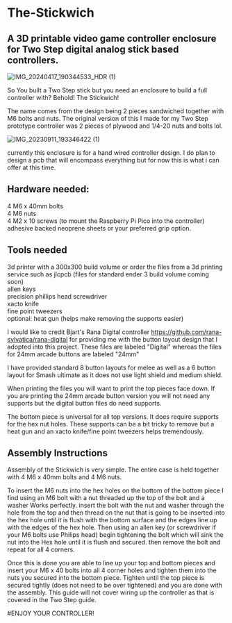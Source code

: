 # The-Stickwich
## A 3D printable video game controller enclosure for Two Step digital analog stick based controllers.

![IMG_20240417_190344533_HDR (1)](https://github.com/heyitsryan/The-Stickwich/assets/2439341/94f7bcaa-280a-40d9-ad7d-518c3af8e9ae)

So You built a Two Step stick but you need an enclosure to build a full controller with? Behold! The Stickwich!

The name comes from the design being 2 pieces sandwiched together with M6 bolts and nuts. The original version of this I made for my Two Step prototype controller was 2 pieces of plywood and 1/4-20 nuts and bolts lol.

![IMG_20230911_193346422 (1)](https://github.com/heyitsryan/The-Stickwich/assets/2439341/2b47101e-0137-4ef7-9e5d-0480ddda3d59)

currently this enclosure is for a hand wired controller design. I do plan to design a pcb that will encompass everything but for now this is what i can offer at this time. 

## Hardware needed: 
4 M6 x 40mm bolts  
4 M6 nuts  
4 M2 x 10 screws (to mount the Raspberry Pi Pico into the controller)  
adhesive backed neoprene sheets or your preferred grip option.  

## Tools needed
3d printer with a 300x300 build volume or order the files from a 3d printing service such as jlcpcb (files for standard ender 3 build volume coming soon)  
allen keys  
precision phillips head screwdriver  
xacto knife  
fine point tweezers  
optional: heat gun (helps make removing the supports easier)  

I would like to credit Bjart's Rana Digital controller https://github.com/rana-sylvatica/rana-digital for providing me with the button layout design that I adopted into this project. These files are labeled "Digital" whereas the files for 24mm arcade buttons are labeled "24mm"

I have provided standard 8 button layouts for melee as well as a 6 button layout for Smash ultimate as it does not use light shield and medium shield.

When printing the files you will want to print the top pieces face down. If you are printing the 24mm arcade button version you will not need any supports but the digital button files do need supports.

The bottom piece is universal for all top versions. It does require supports for the hex nut holes. These supports can be a bit tricky to remove but a heat gun and an xacto knife/fine point tweezers helps tremendously.

## Assembly Instructions

Assembly of the Stickwich is very simple. The entire case is held together with 4 M6 x 40mm bolts and 4 M6 nuts. 

To insert the M6 nuts into the hex holes on the bottom of the bottom piece I find using an M6 bolt with a nut threaded up the top of the bolt and a washer Works perfectly. insert the bolt with the nut and washer through the hole from the top and then thread on the nut that is going to be inserted into the hex hole until it is flush with the bottom surface and the edges line up with the edges of the hex hole. Then using an allen key (or screwdriver if your M6 bolts use Philips head) begin tightening the bolt which will sink the nut into the Hex hole until it is flush and secured. then remove the bolt and repeat for all 4 corners.

Once this is done you are able to line up your top and bottom pieces and insert your M6 x 40 bolts into all 4 corner holes and tighten them into the nuts you secured into the bottom piece. Tighten until the top piece is secured tightly (does not need to be over tightened) and you are done with the assembly. This guide will not cover wiring up the controller as that is covered in the Two Step guide.

#ENJOY YOUR CONTROLLER!
